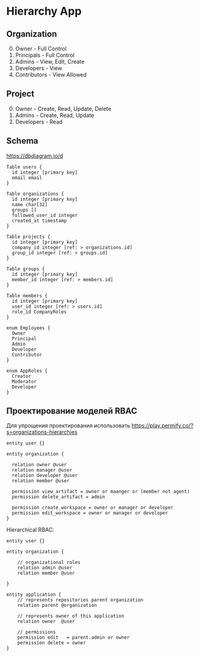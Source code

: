 # Hierarchy App

## Organization

0. Owner - Full Control
1. Principals - Full Control
2. Admins - View, Edit, Create
3. Developers - View
4. Contributors - View Allowed

## Project

0. Owner - Create, Read, Update, Delete
1. Admins - Create, Read, Update
2. Developers - Read

## Schema

https://dbdiagram.io/d

```
Table users {
  id integer [primary key]
  email email
}

Table organizations {
  id integer [primary key]
  name char[32]
  groups []
  followed_user_id integer
  created_at timestamp
}

Table projects {
  id integer [primary key]
  company_id integer [ref: > organizations.id]
  group_id integer [ref: > groups.id]
}

Table groups {
  id integer [primary key]
  member_id integer [ref: > members.id]
}

Table members {
  id integer [primary key]
  user_id integer [ref: > users.id]
  role_id CompanyRoles
}

enum Employees {
  Owner
  Principal
  Admin
  Developer
  Contributor
}

enum AppRoles {
  Creator
  Moderator
  Developer
}
```

## Проектирование моделей RBAC

Для упрощения проектирования использовать https://play.permify.co/?s=organizations-hierarchies

```
entity user {}

entity organization {

  relation owner @user
  relation manager @user
  relation developer @user
  relation member @user

  permission view_artifact = owner or maanger or (member not agent)
  permission delete_artifact = admin

  permission create_workspace = owner or manager or developer
  permission edit_workspace = owner or manager or developer
}
```

Hierarchical RBAC:

```
entity user {}

entity organization {

    // organizational roles
    relation admin @user
    relation member @user

}

entity application {
    // represents repositories parent organization
    relation parent @organization

    // represents owner of this application
    relation owner  @user

    // permissions
    permission edit   = parent.admin or owner
    permission delete = owner
}
```
